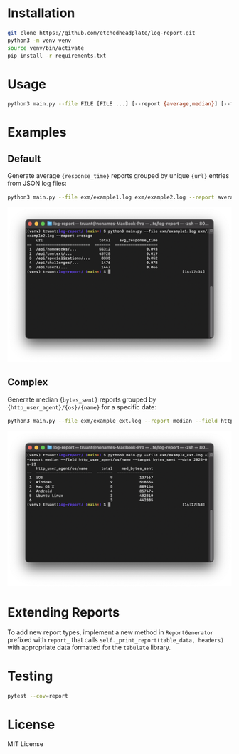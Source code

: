 # Installation

```bash
git clone https://github.com/etchedheadplate/log-report.git
python3 -m venv venv
source venv/bin/activate
pip install -r requirements.txt
```

# Usage
```bash
python3 main.py --file FILE [FILE ...] [--report {average,median}] [--field FIELD] [--target TARGET] [--date DATE]
```

# Examples

## Default

Generate average `{response_time}` reports grouped by unique `{url}` entries from JSON log files:

```bash
python3 main.py --file exm/example1.log exm/example2.log --report average
```

![default](img/default.png)

## Complex

Generate median `{bytes_sent}` reports grouped by `{http_user_agent}/{os}/{name}` for a specific date:

```bash
python3 main.py --file exm/example_ext.log --report median --field http_user_agent/os/name --target bytes_sent --date 2025-06-23
```

![complex](img/complex.png)

# Extending Reports

To add new report types, implement a new method in `ReportGenerator` prefixed with `report_` that calls `self._print_report(table_data, headers)` with appropriate data formatted for the `tabulate` library.

# Testing

```bash
pytest --cov=report
```

# License

MIT License
